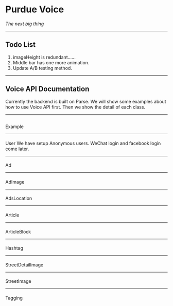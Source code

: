 # Purdue Voice
*The next big thing*

---
## Todo List
1. imageHeight is redundant......
2. Middle bar has one more animation.
3. Update A/B testing method.

---
## Voice API Documentation
Currently the backend is built on Parse. We will show some examples about how to use Voice API first. Then we show the detail of each class.

---
##
Example

---
####
User
We have setup Anonymous users. WeChat login and facebook login come later.

---
####
Ad

---
####
AdImage


---
####
AdsLocation

---
####
Article

---
####
ArticleBlock


---
####
Hashtag


---
####
StreetDetailImage


---
####
StreetImage


---
####
Tagging









